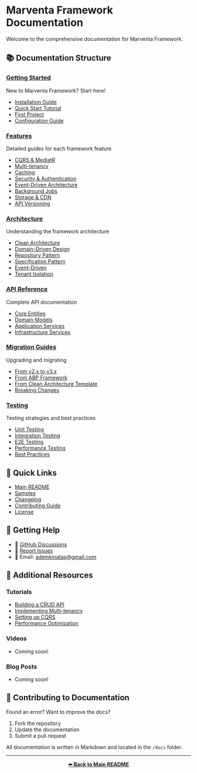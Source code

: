 # Marventa Framework Documentation

Welcome to the comprehensive documentation for Marventa Framework.

## 📚 Documentation Structure

### [Getting Started](getting-started/)
New to Marventa Framework? Start here!
- [Installation Guide](getting-started/installation.md)
- [Quick Start Tutorial](getting-started/quick-start.md)
- [First Project](getting-started/first-project.md)
- [Configuration Guide](getting-started/configuration.md)

### [Features](features/)
Detailed guides for each framework feature
- [CQRS & MediatR](features/cqrs.md)
- [Multi-tenancy](features/multi-tenancy.md)
- [Caching](features/caching.md)
- [Security & Authentication](features/security.md)
- [Event-Driven Architecture](features/event-driven.md)
- [Background Jobs](features/background-jobs.md)
- [Storage & CDN](features/storage.md)
- [API Versioning](features/api-versioning.md)

### [Architecture](architecture/)
Understanding the framework architecture
- [Clean Architecture](architecture/clean-architecture.md)
- [Domain-Driven Design](architecture/ddd-patterns.md)
- [Repository Pattern](architecture/repository-pattern.md)
- [Specification Pattern](architecture/specification-pattern.md)
- [Event-Driven](architecture/event-driven.md)
- [Tenant Isolation](architecture/tenant-isolation.md)

### [API Reference](api-reference/)
Complete API documentation
- [Core Entities](api-reference/core-entities.md)
- [Domain Models](api-reference/domain-models.md)
- [Application Services](api-reference/application-services.md)
- [Infrastructure Services](api-reference/infrastructure-services.md)

### [Migration Guides](migration/)
Upgrading and migrating
- [From v2.x to v3.x](migration/v2-to-v3.md)
- [From ABP Framework](migration/from-abp.md)
- [From Clean Architecture Template](migration/from-clean-arch.md)
- [Breaking Changes](migration/breaking-changes.md)

### [Testing](testing/)
Testing strategies and best practices
- [Unit Testing](testing/unit-testing.md)
- [Integration Testing](testing/integration-testing.md)
- [E2E Testing](testing/e2e-testing.md)
- [Performance Testing](testing/performance-testing.md)
- [Best Practices](testing/best-practices.md)

## 🚀 Quick Links

- [Main README](../README.md)
- [Samples](../samples/)
- [Changelog](../CHANGELOG.md)
- [Contributing Guide](../CONTRIBUTING.md)
- [License](../LICENSE)

## 💬 Getting Help

- 💬 [GitHub Discussions](https://github.com/AdemKinatas/Marventa.Framework/discussions)
- 🐛 [Report Issues](https://github.com/AdemKinatas/Marventa.Framework/issues)
- 📧 Email: ademkinatas@gmail.com

## 📖 Additional Resources

### Tutorials
- [Building a CRUD API](tutorials/crud-api.md)
- [Implementing Multi-tenancy](tutorials/multi-tenancy.md)
- [Setting up CQRS](tutorials/cqrs-setup.md)
- [Performance Optimization](tutorials/performance.md)

### Videos
- Coming soon!

### Blog Posts
- Coming soon!

## 🤝 Contributing to Documentation

Found an error? Want to improve the docs?

1. Fork the repository
2. Update the documentation
3. Submit a pull request

All documentation is written in Markdown and located in the `/docs` folder.

---

<div align="center">

**[⬅️ Back to Main README](../README.md)**

</div>